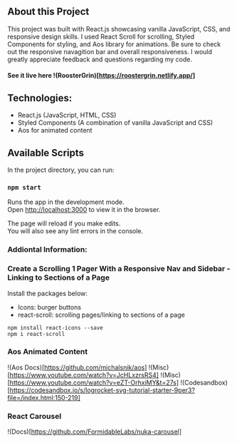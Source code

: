 ## About this Project

This project was built with React.js showcasing vanilla JavaScript, CSS, and responsive design skills. I used React Scroll for scrolling, Styled Components for styling, and Aos library for animations. Be sure to check out the responsive navagition bar and overall responsiveness. I would greatly appreciate feedback and questions regarding my code.

#### See it live here !(RoosterGrin)[https://roostergrin.netlify.app/]

## Technologies:

- React.js (JavaScript, HTML, CSS)
- Styled Components (A combination of vanilla JavaScript and CSS)
- Aos for animated content

## Available Scripts

In the project directory, you can run:

### `npm start`

Runs the app in the development mode.\
Open [http://localhost:3000](http://localhost:3000) to view it in the browser.

The page will reload if you make edits.\
You will also see any lint errors in the console.

### Addiontal Information:

### Create a Scrolling 1 Pager With a Responsive Nav and Sidebar - Linking to Sections of a Page

Install the packages below:

- Icons: burger buttons
- react-scroll: scrolling pages/linking to sections of a page

```
npm install react-icons --save
npm i react-scroll
```

### Aos Animated Content

!(Aos Docs)[https://github.com/michalsnik/aos]
!(Misc)[https://www.youtube.com/watch?v=JcHLxzrsRS4]
!(Misc)[https://www.youtube.com/watch?v=eZT-OrhxiMY&t=27s]
!(Codesandbox)[https://codesandbox.io/s/logrocket-svg-tutorial-starter-9per3?file=/index.html:150-219]

### React Carousel

!(Docs)[https://github.com/FormidableLabs/nuka-carousel]
